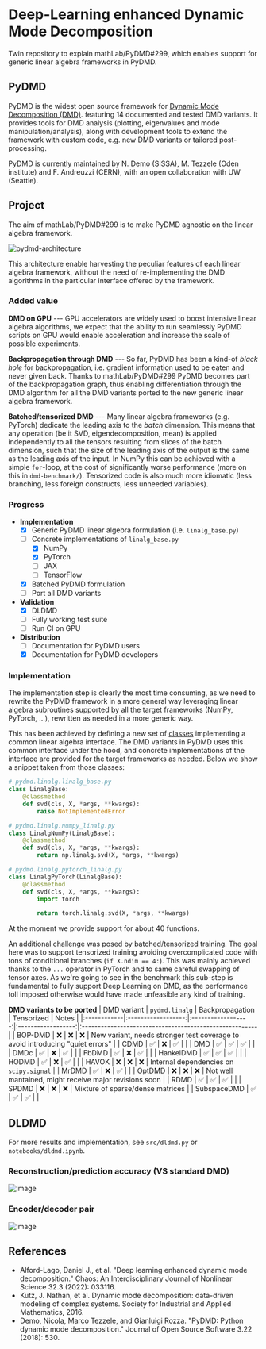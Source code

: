 # Deep-Learning enhanced Dynamic Mode Decomposition
Twin repository to explain mathLab/PyDMD#299, which enables support for generic linear
algebra frameworks in PyDMD.

## PyDMD
PyDMD is the widest open source framework for 
[Dynamic Mode Decomposition (DMD)](https://en.wikipedia.org/wiki/Dynamic_mode_decomposition). 
featuring 14 documented and tested DMD variants. It provides tools for DMD analysis (plotting, 
eigenvalues and mode manipulation/analysis), along with development tools to extend the 
framework with custom code, e.g. new DMD variants or tailored post-processing.

PyDMD is currently maintained by N. Demo (SISSA), M. Tezzele (Oden institute) and F. 
Andreuzzi (CERN), with an open collaboration with UW (Seattle).

## Project
The aim of mathLab/PyDMD#299 is to make PyDMD agnostic on the linear algebra framework.

![pydmd-architecture](https://user-images.githubusercontent.com/8464342/215337976-8f5978bd-d7a9-4b97-8e12-1be83470cbde.png)

This architecture enable harvesting the peculiar features of each linear algebra framework, without the need
of re-implementing the DMD algorithms in the particular interface offered by the framework.

### Added value
**DMD on GPU** --- GPU accelerators are widely used to boost intensive linear algebra algorithms, we expect that the ability to run seamlessly
PyDMD scripts on GPU would enable acceleration and increase the scale of possible experiments.

**Backpropagation through DMD** --- So far, PyDMD has been a kind-of *black hole* for backpropagation, i.e. gradient information used to be eaten and never
given back. Thanks to mathLab/PyDMD#299 PyDMD becomes part of the backpropagation graph, thus enabling differentiation
through the DMD algorithm for all the DMD variants ported to the new generic linear algebra framework.

**Batched/tensorized DMD** --- Many linear algebra frameworks (e.g. PyTorch) dedicate the leading axis to the *batch* dimension. This means that
any operation (be it SVD, eigendecomposition, mean) is applied independently to all the tensors resulting from 
slices of the batch dimension, such that the size of the leading axis of the output is the same as the leading axis of
the input. In NumPy this can be achieved with a simple `for`-loop, at the cost of significantly worse performance
(more on this in `dmd-benchmark/`). Tensorized code is also much more idiomatic (less branching, less foreign constructs,
less unneeded variables).

### Progress
- **Implementation**
    - [x] Generic PyDMD linear algebra formulation (i.e. `linalg_base.py`)
    - [ ] Concrete implementations of `linalg_base.py`
        - [x] NumPy
        - [x] PyTorch
        - [ ] JAX
        - [ ] TensorFlow
    - [x] Batched PyDMD formulation
    - [ ] Port all DMD variants
- **Validation**
    - [x] DLDMD
    - [ ] Fully working test suite
    - [ ] Run CI on GPU
- **Distribution**
    - [ ] Documentation for PyDMD users
    - [x] Documentation for PyDMD developers

### Implementation
The implementation step is clearly the most time consuming, as we need to rewrite the PyDMD framework
in a more general way leveraging linear algebra subroutines supported by all the target frameworks
(NumPy, PyTorch, ...), rewritten as needed in a more generic way.

This has been achieved by defining a new set of 
[classes](https://github.com/fAndreuzzi/PyDMD/tree/generic-linalg/pydmd/linalg) implementing 
a common linear algebra interface. The DMD variants in PyDMD uses this common interface under the hood, and 
concrete implementations of the interface are provided for the target frameworks as needed. Below we show a 
snippet taken from those classes:
```python
# pydmd.linalg.linalg_base.py
class LinalgBase:
    @classmethod
    def svd(cls, X, *args, **kwargs):
        raise NotImplementedError

# pydmd.linalg.numpy_linalg.py
class LinalgNumPy(LinalgBase):
    @classmethod
    def svd(cls, X, *args, **kwargs):
        return np.linalg.svd(X, *args, **kwargs)

# pydmd.linalg.pytorch_linalg.py
class LinalgPyTorch(LinalgBase):
    @classmethod
    def svd(cls, X, *args, **kwargs):
        import torch

        return torch.linalg.svd(X, *args, **kwargs)
```
At the moment we provide support for about 40 functions.

An additional challenge was posed by batched/tensorized training. The goal here was to support tensorized 
training avoiding overcomplicated code with tons of conditional branches (`if X.ndim == 4:`). This was
mainly achieved thanks to the `...` operator in PyTorch and to same careful swapping of tensor axes. As 
we're going to see in the benchmark this sub-step is fundamental to fully support Deep Learning on DMD, 
as the performance toll imposed otherwise would have made unfeasible any kind of training.

**DMD variants to be ported**
| DMD variant | `pydmd.linalg`     | Backpropagation    | Tensorized         | Notes                                                  |
|:------------|:------------------:|:------------------:|:------------------:|:-------------------------------------------------------|
| BOP-DMD     | :x:                | :x:                | :x:                | New variant, needs stronger test coverage to avoid introducing "quiet errors" |
| CDMD        | :white_check_mark: | :x:                | :white_check_mark: |                                                        |
| DMD         | :white_check_mark: | :white_check_mark: | :white_check_mark: |                                                        |
| DMDc        | :white_check_mark: | :x:                | :white_check_mark: |                                                        |
| FbDMD       | :white_check_mark: | :x:                | :white_check_mark: |                                                        |
| HankelDMD   | :white_check_mark: | :white_check_mark: | :white_check_mark: |                                                        |
| HODMD       | :white_check_mark: | :x:                | :white_check_mark: |                                                        |
| HAVOK       | :x:                | :x:                | :x:                | Internal dependencies on `scipy.signal`                |
| MrDMD       | :white_check_mark: | :x:                | :white_check_mark: |                                                        |
| OptDMD      | :x:                | :x:                | :x:                | Not well mantained, might receive major revisions soon |
| RDMD        | :white_check_mark: | :white_check_mark: | :white_check_mark: |                                                        |
| SPDMD       | :x:                | :x:                | :x:                | Mixture of sparse/dense matrices                       |
| SubspaceDMD | :white_check_mark: | :white_check_mark: | :white_check_mark: |                                                        |

## DLDMD
For more results and implementation, see `src/dldmd.py` or `notebooks/dldmd.ipynb`.

### Reconstruction/prediction accuracy (VS standard DMD)
![image](https://user-images.githubusercontent.com/8464342/214721981-01a2e5d4-6e4e-4201-98c3-56955f191d93.png)

### Encoder/decoder pair
![image](https://user-images.githubusercontent.com/8464342/214722370-54621935-1943-4fdb-95ed-6c87b6cda17a.png)


## References
- Alford-Lago, Daniel J., et al. "Deep learning enhanced dynamic mode decomposition." Chaos: An Interdisciplinary Journal of Nonlinear Science 32.3 (2022): 033116.
- Kutz, J. Nathan, et al. Dynamic mode decomposition: data-driven modeling of complex systems. Society for Industrial and Applied Mathematics, 2016.
- Demo, Nicola, Marco Tezzele, and Gianluigi Rozza. "PyDMD: Python dynamic mode decomposition." Journal of Open Source Software 3.22 (2018): 530.

